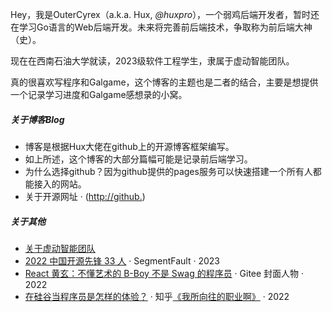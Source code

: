Hey，我是OuterCyrex（a.k.a. Hux, _@huxpro_），一个弱鸡后端开发者，暂时还在学习Go语言的Web后端开发。未来将完善前后端技术，争取称为前后端大神（史）。

现在在西南石油大学就读，2023级软件工程学生，隶属于虚动智能团队。


真的很喜欢写程序和Galgame，这个博客的主题也是二者的结合，主要是想提供一个记录学习进度和Galgame感想录的小窝。


##### 关于博客Blog

- 博客是根据Hux大佬在github上的开源博客框架编写。
- 如上所述，这个博客的大部分篇幅可能是记录前后端学习。
- 为什么选择github？因为github提供的pages服务可以快速搭建一个所有人都能接入的网站。
- 关于开源网址 · ([http://github.](https://github.com/OuterCyrex/OuterCyrex.github.io))


##### 关于其他

- [关于虚动智能团队][1]
- [2022 中国开源先锋 33 人][18] · SegmentFault · 2023
- [React 黄玄：不懂艺术的 B-Boy 不是 Swag 的程序员][16] · Gitee 封面人物 · 2022
- [在硅谷当程序员是怎样的体验？][17] · 知乎[《我所向往的职业啊》](https://movie.douban.com/subject/36015036/) · 2022

<!--
- [掘金 AMA：我是前端娱乐圈的老人 & Facebook 实习生 -- 黄玄][19] · 2018
-->


[1]: http://xdzn.club
[2]: //huangxuan.me/2015/12/28/css-sucks-2015/
[3]: //huangxuan.me/2016/06/05/pwa-in-my-pov/
[4]: //huangxuan.me/2016/10/20/pwa-qcon2016/
[5]: //huangxuan.me/2016/11/20/sw-101-gdgdf/
[6]: https://yanshuo.io/assets/player/?deck=58ac8598b123db0067292f92 "PWA Rehashing"
[7]: https://yanshuo.io/assets/player/?deck=593ad6fbfe88c2006a0a0d6d "The State of PWA"
[8]: https://yanshuo.io/assets/player/?deck=594d673d570c357d0698a950 "Building PWA"
[9]: //huangxuan.me/jsconfcn2017/
[10]: https://reactnative.dev/blog/2021/10/26/toward-hermes-being-the-default
[11]: https://youtu.be/lGEMwh32soc
[12]: https://reactjs.org/blog/2022/06/15/react-labs-what-we-have-been-working-on-june-2022.html
[13]: https://www.bilibili.com/video/BV1LY411Q7hC/?spm_id_from=333.999.0.0
[14]: https://appycyfaqcq1951.pc.xiaoe-tech.com/p/t_pc/course_pc_detail/video/v_64477dbfe4b0cf39e6c11d2a
[15]: https://segmentfault.com/a/1190000043208486
[16]: https://gitee.com/gitee-stars/30
[17]: https://www.zhihu.com/zvideo/1542577108190068737?page=ogv
[18]: https://segmentfault.com/a/1190000043208486
[19]: https://juejin.cn/post/6844903750155419655
